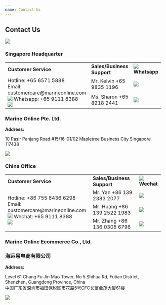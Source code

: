 ```yaml
---
name: Contact Us 
---
```


## Contact Us 

![](https://bwec-file.oss-cn-hongkong.aliyuncs.com/cms/contact.jpg)

### Singapore Headquarter

<table>
<tr>
<td><b>Customer Service</b></td>
<td><b>Sales/Business Support</b></td>
<td><b><img src="https://www.marineonline.com/api/common/r/oss?path=prod/mall/DES_IMG_fcacca70-74b0-11ea-b350-813b5c10a359.jpg"> Whatsapp</b></td>
</tr>
<tr>
<td rowspan="2">Hotline: +65 6571 5888<br>Email: customercare@marineonline.com<br><img src="https://www.marineonline.com/api/common/r/oss?path=prod/mall/DES_IMG_fcacca70-74b0-11ea-b350-813b5c10a359.jpg"> Whatsapp: +65 9111 8388<br><img src="https://www.marineonline.com/api/common/r/oss?path=prod/mall/DES_IMG_0f7a2d00-74b1-11ea-b350-813b5c10a359.jpg"></td>
<td>Mr. Kelvin +65 9835 1196</td><td><img src="https://www.marineonline.com/api/common/r/oss?path=prod/mall/DES_IMG_1a02b440-755b-11ea-b9e4-c72c93f84b2e.png"></td>
</tr>
<tr>
<td>Ms. Sharon +65 8218 2441</td><td><img src="https://www.marineonline.com/api/common/r/oss?path=prod/mall/DES_IMG_231c9190-755b-11ea-b9e4-c72c93f84b2e.png"></td>
</tr>
</table>

### Marine Online Pte. Ltd.

**Address:**

10 Pasir Panjang Road #15&#47;16-01/02 Mapletree Business City Singapore 117438

![](https://www.marineonline.com/api/common/r/oss?path=prod/mall/17.jpg)

### China Office

<table>
<tr>
<td><b>Customer Service</b></td>
<td><b>Sales/Business Support</b></td>
<td><b><img src="https://www.marineonline.com/api/common/r/oss?path=prod/mall/DES_IMG_9ddd3ed0-74b0-11ea-b350-813b5c10a359.jpg"> Wechat</b></td>
</tr>
<tr>
<td rowspan="3"> Hotline: +86 755 8436 6298 <br> Email: customercare@marineonline.com <br> <img src="https://www.marineonline.com/api/common/r/oss?path=prod/mall/DES_IMG_9ddd3ed0-74b0-11ea-b350-813b5c10a359.jpg"> Wechat: +65 9111 8388 <br> <img src="https://www.marineonline.com/api/common/r/oss?path=prod/mall/DES_IMG_e629b2e0-74b0-11ea-b350-813b5c10a359.jpg"> </td>
<td>Mr. Yan +86 139 2383 2077</td> <td><img src="https://www.marineonline.com/api/common/r/oss?path=prod/mall/DES_IMG_7debfd10-7a0e-11ea-83a3-e32b2ea83995.png"></td>
</tr>
<tr>
<td>Mr. Huang +86 139 2522 1983</td> <td><img src="https://www.marineonline.com/api/common/r/oss?path=prod/mall/DES_IMG_8f714f40-7a0e-11ea-83a3-e32b2ea83995.png"></td>
</tr>
<tr>
<td>Mr. Zhang +86 136 0308 6796</td> <td><img src="https://www.marineonline.com/api/common/r/oss?path=prod/mall/DES_IMG_94709b40-7a0e-11ea-83a3-e32b2ea83995.png"></td>
</tr>
</table>

### Marine Online Ecommerce Co., Ltd. 
### 海运易电商有限公司

**Address:**

Level 61 Chang Fu Jin Mao Tower, No 5 Shihua Rd, Futian District, Shenzhen, Guangdong Province, China<br>中国广东省深圳市福田保税区市花路5号CFC长富金茂大厦61楼

![](https://www.marineonline.com/api/common/r/oss?path=prod/mall/DES_IMG_f1b9c440-7548-11ea-b9e4-c72c93f84b2e.png)
